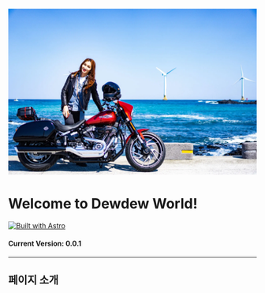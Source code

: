 ![Dewdew](./.github/assets/dewdew_world.webp)

# Welcome to Dewdew World!

[![Built with Astro](https://astro.badg.es/v2/built-with-astro/medium.svg)](https://astro.build)

#### Current Version: 0.0.1

---

## 페이지 소개
